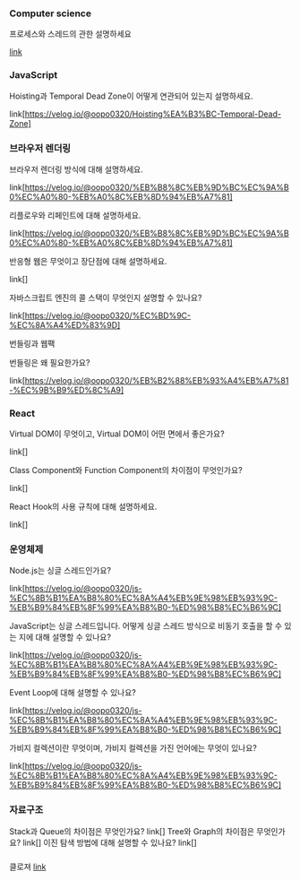 ### Computer science
프로세스와 스레드의 관한 설명하세요

[link](https://velog.io/@oopo0320/%ED%94%84%EB%A1%9C%EC%84%B8%EC%8A%A4%EC%99%80-%EC%8A%A4%EB%A0%88%EB%93%9C%EC%9D%98-%EA%B4%80%ED%95%9C-%EC%84%A4%EB%AA%85)


### JavaScript

Hoisting과 Temporal Dead Zone이 어떻게 연관되어 있는지 설명하세요.

link[https://velog.io/@oopo0320/Hoisting%EA%B3%BC-Temporal-Dead-Zone]


### 브라우저 렌더링

브라우저 렌더링 방식에 대해 설명하세요.

link[https://velog.io/@oopo0320/%EB%B8%8C%EB%9D%BC%EC%9A%B0%EC%A0%80-%EB%A0%8C%EB%8D%94%EB%A7%81]

리플로우와 리페인트에 대해 설명하세요.

link[https://velog.io/@oopo0320/%EB%B8%8C%EB%9D%BC%EC%9A%B0%EC%A0%80-%EB%A0%8C%EB%8D%94%EB%A7%81]

반응형 웹은 무엇이고 장단점에 대해 설명하세요.

link[]

자바스크립트 엔진의 콜 스택이 무엇인지 설명할 수 있나요?

link[https://velog.io/@oopo0320/%EC%BD%9C-%EC%8A%A4%ED%83%9D]

번들링과 웹팩

번들링은 왜 필요한가요?

link[https://velog.io/@oopo0320/%EB%B2%88%EB%93%A4%EB%A7%81-%EC%9B%B9%ED%8C%A9]

### React

Virtual DOM이 무엇이고, Virtual DOM이 어떤 면에서 좋은가요?

link[]

Class Component와 Function Component의 차이점이 무엇인가요?

link[]

React Hook의 사용 규칙에 대해 설명하세요.

link[]

### 운영체제

Node.js는 싱글 스레드인가요?

link[https://velog.io/@oopo0320/js-%EC%8B%B1%EA%B8%80%EC%8A%A4%EB%9E%98%EB%93%9C-%EB%B9%84%EB%8F%99%EA%B8%B0-%ED%98%B8%EC%B6%9C]

JavaScript는 싱글 스레드입니다. 어떻게 싱글 스레드 방식으로 비동기 호출을 할 수 있는 지에 대해 설명할 수 있나요?

link[https://velog.io/@oopo0320/js-%EC%8B%B1%EA%B8%80%EC%8A%A4%EB%9E%98%EB%93%9C-%EB%B9%84%EB%8F%99%EA%B8%B0-%ED%98%B8%EC%B6%9C]

Event Loop에 대해 설명할 수 있나요?

link[https://velog.io/@oopo0320/js-%EC%8B%B1%EA%B8%80%EC%8A%A4%EB%9E%98%EB%93%9C-%EB%B9%84%EB%8F%99%EA%B8%B0-%ED%98%B8%EC%B6%9C]

가비지 컬렉션이란 무엇이며, 가비지 컬렉션을 가진 언어에는 무엇이 있나요?

link[https://velog.io/@oopo0320/js-%EC%8B%B1%EA%B8%80%EC%8A%A4%EB%9E%98%EB%93%9C-%EB%B9%84%EB%8F%99%EA%B8%B0-%ED%98%B8%EC%B6%9C]

### 자료구조

Stack과 Queue의 차이점은 무엇인가요?
link[]
Tree와 Graph의 차이점은 무엇인가요?
link[]
이진 탐색 방법에 대해 설명할 수 있나요?
link[]

###

클로져
[link](https://velog.io/@oopo0320/%ED%81%B4%EB%A1%9C%EC%A0%80)
